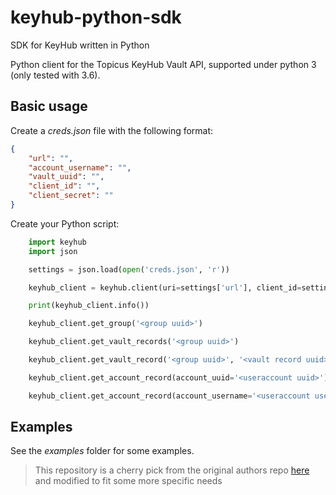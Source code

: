 # keyhub-python-sdk

SDK for KeyHub written in Python

Python client for the Topicus KeyHub Vault API, supported under python 3 (only tested with 3.6).

## Basic usage

Create a *creds.json* file with the following format:

```json
{
    "url": "",
    "account_username": "",
    "vault_uuid": "",
    "client_id": "",
    "client_secret": ""
}
```

Create your Python script:

```python
    import keyhub
    import json

    settings = json.load(open('creds.json', 'r'))

    keyhub_client = keyhub.client(uri=settings['url'], client_id=settings['client_id'], client_secret=settings['client_secret'])

    print(keyhub_client.info())

    keyhub_client.get_group('<group uuid>')

    keyhub_client.get_vault_records('<group uuid>')

    keyhub_client.get_vault_record('<group uuid>', '<vault record uuid>')

    keyhub_client.get_account_record(account_uuid='<useraccount uuid>')

    keyhub_client.get_account_record(account_username='<useraccount username>')
```

## Examples

See the _examples_ folder for some examples.

> This repository is a cherry pick from the original authors repo [here](https://github.com/topicusonderwijs/keyhub-sdk) and modified to fit some more specific needs
